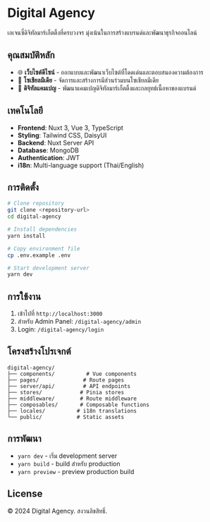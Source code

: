 # Digital Agency

เอเจนซี่ดิจิทัลมาร์เก็ตติ้งที่ครบวงจร มุ่งเน้นในการสร้างแบรนด์และพัฒนาธุรกิจออนไลน์

## คุณสมบัติหลัก

- 🌐 **เว็บไซต์ดีไซน์** - ออกแบบและพัฒนาเว็บไซต์ที่โดดเด่นและตอบสนองความต้องการ
- 📱 **โซเชียลมีเดีย** - จัดการและสร้างการมีส่วนร่วมบนโซเชียลมีเดีย
- 🎯 **ดิจิทัลแคมเปญ** - พัฒนาแคมเปญดิจิทัลมาร์เก็ตติ้งและกลยุทธ์เนื้อหาของแบรนด์

## เทคโนโลยี

- **Frontend**: Nuxt 3, Vue 3, TypeScript
- **Styling**: Tailwind CSS, DaisyUI
- **Backend**: Nuxt Server API
- **Database**: MongoDB
- **Authentication**: JWT
- **i18n**: Multi-language support (Thai/English)

## การติดตั้ง

```bash
# Clone repository
git clone <repository-url>
cd digital-agency

# Install dependencies
yarn install

# Copy environment file
cp .env.example .env

# Start development server
yarn dev
```

## การใช้งาน

1. เข้าไปที่ `http://localhost:3000`
2. สำหรับ Admin Panel: `/digital-agency/admin`
3. Login: `/digital-agency/login`

## โครงสร้างโปรเจกต์

```
digital-agency/
├── components/          # Vue components
├── pages/              # Route pages
├── server/api/         # API endpoints
├── stores/            # Pinia stores
├── middleware/        # Route middleware
├── composables/       # Composable functions
├── locales/          # i18n translations
└── public/           # Static assets
```

## การพัฒนา

- `yarn dev` - เริ่ม development server
- `yarn build` - build สำหรับ production
- `yarn preview` - preview production build

## License

© 2024 Digital Agency. สงวนลิขสิทธิ์.